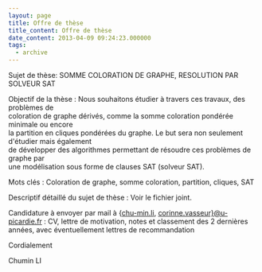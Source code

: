 ```yaml
---
layout: page
title: Offre de thèse
title_content: Offre de thèse
date_content: 2013-04-09 09:24:23.000000
tags:
  - archive
---
```

Sujet de thèse: SOMME COLORATION DE GRAPHE, RESOLUTION PAR SOLVEUR SAT  
  
Objectif de la thèse : Nous souhaitons étudier à travers ces travaux, des
problèmes de  
coloration de graphe dérivés, comme la somme coloration pondérée minimale ou
encore  
la partition en cliques pondérées du graphe. Le but sera non seulement
d'étudier mais également  
de développer des algorithmes permettant de résoudre ces problèmes de graphe
par  
une modélisation sous forme de clauses SAT (solveur SAT).  
  
Mots clés : Coloration de graphe, somme coloration, partition, cliques, SAT  
  
Descriptif détaillé du sujet de thèse : Voir le fichier joint.  
  
Candidature à envoyer par mail à {[chu-min.li](http://chu-min.li/),
[corinne.vasseur}@u-picardie.fr](mailto:corinne.vasseur%7D@u-picardie.fr) :
CV, lettre de motivation, notes et classement des 2 dernières années, avec
éventuellement lettres de recommandation  
  
Cordialement  
  
Chumin LI

